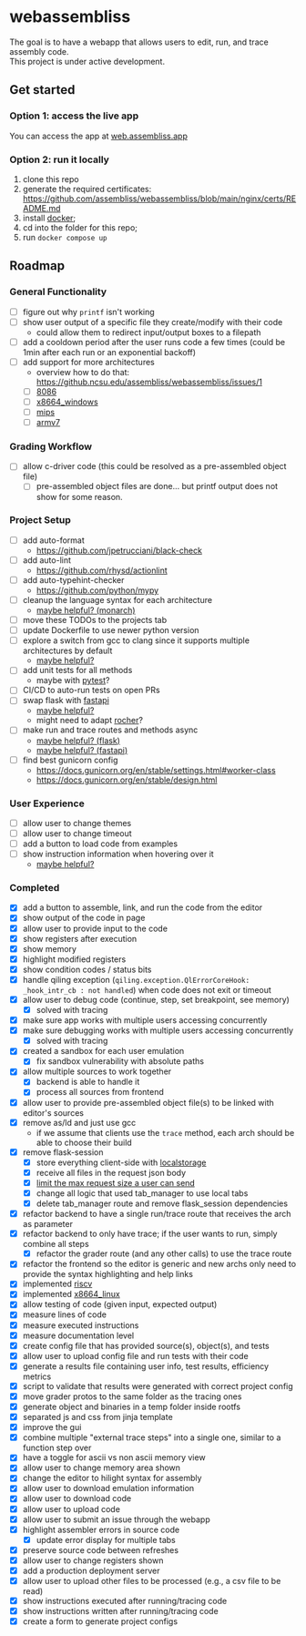 # webassembliss

The goal is to have a webapp that allows users to edit, run, and trace assembly code.  
This project is under active development.

## Get started

### Option 1: access the live app
You can access the app at [web.assembliss.app](https://web.assembliss.app)

### Option 2: run it locally
1. clone this repo
2. generate the required certificates: https://github.com/assembliss/webassembliss/blob/main/nginx/certs/README.md
3. install [docker](https://www.docker.com/get-started/);
4. cd into the folder for this repo;
5. run `docker compose up`

## Roadmap

### General Functionality
- [ ] figure out why `printf` isn't working
- [ ] show user output of a specific file they create/modify with their code
	- could allow them to redirect input/output boxes to a filepath
- [ ] add a cooldown period after the user runs code a few times (could be 1min after each run or an exponential backoff)
- [ ] add support for more architectures
	- overview how to do that: https://github.ncsu.edu/assembliss/webassembliss/issues/1
 	- [ ] [8086](https://github.com/qilingframework/rootfs/tree/master/8086)
 	- [ ] [x8664_windows](https://github.com/qilingframework/rootfs/tree/master/x8664_windows/)
	- [ ] [mips](https://github.com/qilingframework/rootfs/tree/master/mips32el_linux)
	- [ ] [armv7](https://github.com/qilingframework/rootfs/tree/master/arm_linux)

### Grading Workflow
- [ ] allow c-driver code (this could be resolved as a pre-assembled object file)
	- [ ] pre-assembled object files are done... but printf output does not show for some reason.

### Project Setup
- [ ] add auto-format
	- https://github.com/jpetrucciani/black-check
- [ ] add auto-lint
	- https://github.com/rhysd/actionlint
- [ ] add auto-typehint-checker
	- https://github.com/python/mypy
- [ ] cleanup the language syntax for each architecture
	- [maybe helpful? (monarch)](https://microsoft.github.io/monaco-editor/monarch.html)
- [ ] move these TODOs to the projects tab
- [ ] update Dockerfile to use newer python version
- [ ] explore a switch from gcc to clang since it supports multiple architectures by default
	- [maybe helpful?](https://clang.llvm.org/docs/CrossCompilation.html)
- [ ] add unit tests for all methods
	- maybe with [pytest](https://docs.pytest.org/en/stable/getting-started.html)?
- [ ] CI/CD to auto-run tests on open PRs
- [ ] swap flask with [fastapi](https://fastapi.tiangolo.com/)
	- [maybe helpful?](https://testdriven.io/blog/moving-from-flask-to-fastapi/)
	- might need to adapt [rocher](https://github.com/julien-duponchelle/rocher/blob/main/rocher/flask.py)?
- [ ] make run and trace routes and methods async
	- [maybe helpful? (flask)](https://flask.palletsprojects.com/en/stable/async-await/)
	- [maybe helpful? (fastapi)](https://fastapi.tiangolo.com/async/)
- [ ] find best gunicorn config
	- https://docs.gunicorn.org/en/stable/settings.html#worker-class
	- https://docs.gunicorn.org/en/stable/design.html

### User Experience
- [ ] allow user to change themes
- [ ] allow user to change timeout
- [ ] add a button to load code from examples
- [ ] show instruction information when hovering over it
	- [maybe helpful?](https://stackoverflow.com/a/49450345)

### Completed
- [x] add a button to assemble, link, and run the code from the editor
- [x] show output of the code in page
- [x] allow user to provide input to the code
- [x] show registers after execution
- [x] show memory
- [x] highlight modified registers
- [x] show condition codes / status bits
- [x] handle qiling exception (`qiling.exception.QlErrorCoreHook: _hook_intr_cb : not handled`) when code does not exit or timeout 
- [x] allow user to debug code (continue, step, set breakpoint, see memory)
	- [x] solved with tracing
- [x] make sure app works with multiple users accessing concurrently
- [x] make sure debugging works with multiple users accessing concurrently
	- [x] solved with tracing
- [x] created a sandbox for each user emulation
	- [x] fix sandbox vulnerability with absolute paths
- [x] allow multiple sources to work together
	- [x] backend is able to handle it
	- [x] process all sources from frontend
- [x] allow user to provide pre-assembled object file(s) to be linked with editor's sources
- [x] remove as/ld and just use gcc
	- if we assume that clients use the `trace` method, each arch should be able to choose their build
- [x] remove flask-session
	- [x] store everything client-side with [localstorage](https://developer.mozilla.org/en-US/docs/Web/API/Window/localStorage)
	- [x] receive all files in the request json body
	- [x] [limit the max request size a user can send](https://flask.palletsprojects.com/en/stable/patterns/fileuploads/#improving-uploads)
	- [x] change all logic that used tab_manager to use local tabs
	- [x] delete tab_manager route and remove flask_session dependencies
- [x] refactor backend to have a single run/trace route that receives the arch as parameter
- [x] refactor backend to only have trace; if the user wants to run, simply combine all steps
	- [x] refactor the grader route (and any other calls) to use the trace route
- [x] refactor the frontend so the editor is generic and new archs only need to provide the syntax highlighting and help links
- [x] implemented [riscv](https://github.com/qilingframework/rootfs/tree/master/riscv64_linux)
- [x] implemented [x8664_linux](https://github.com/qilingframework/rootfs/tree/master/x8664_linux_glibc2.39)
- [x] allow testing of code (given input, expected output)
- [x] measure lines of code
- [x] measure executed instructions
- [x] measure documentation level
- [x] create config file that has provided source(s), object(s), and tests
- [x] allow user to upload config file and run tests with their code
- [x] generate a results file containing user info, test results, efficiency metrics
- [x] script to validate that results were generated with correct project config
- [x] move grader protos to the same folder as the tracing ones
- [x] generate object and binaries in a temp folder inside rootfs
- [x] separated js and css from jinja template
- [x] improve the gui
- [x] combine multiple "external trace steps" into a single one, similar to a function step over
- [x] have a toggle for ascii vs non ascii memory view
- [x] allow user to change memory area shown
- [x] change the editor to hilight syntax for assembly
- [x] allow user to download emulation information
- [x] allow user to download code
- [x] allow user to upload code
- [x] allow user to submit an issue through the webapp
- [x] highlight assembler errors in source code
	- [x] update error display for multiple tabs
- [x] preserve source code between refreshes
- [x] allow user to change registers shown
- [x] add a production deployment server
- [x] allow user to upload other files to be processed (e.g., a csv file to be read)
- [x] show instructions executed after running/tracing code
- [x] show instructions written after running/tracing code
- [x] create a form to generate project configs
